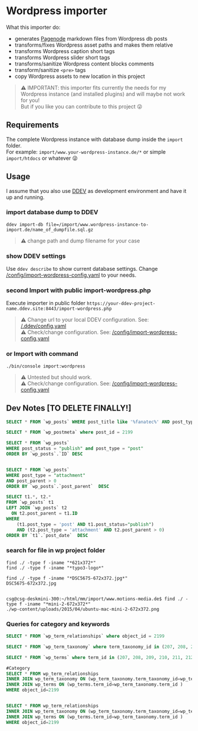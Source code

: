 # Wordpress importer

What this importer do:

* generates [Pagenode](https://pagenode.org/) markdown files from Wordpress db posts
* transforms/fixes Wordpress asset paths and makes them relative
* transforms Wordpress caption short tags
* transforms Wordpress slider short tags
* transforms/sanitize Wordpress content blocks comments
* transform/sanitize ```<pre>``` tags
* copy Wordpress assets to new location in this project

> ⚠️  IMPORTANT: this importer fits currently the needs for my Wordpress instance (and installed plugins) and will maybe not work for you!  
> But if you like you can contribute to this project 😜

## Requirements

The complete Wordpress instance with database dump inside the ```import``` folder.  
For example: ```import/www.your-wordpress-instance.de/*``` or simple ```import/htdocs``` or whatever 😜

## Usage

I assume that you also use [DDEV](https://ddev.readthedocs.io/en/stable/) as development environment and have it up and running.

### import database dump to DDEV

```ddev import-db file=/import/www.wordpress-instance-to-import.de/name_of_dumpfile.sql.gz```

> ⚠️  change path and dump filename for your case

### show DDEV settings

Use ```ddev describe``` to show current database settings. Change [/config/import-wordpress-config.yaml](/config/import-wordpress-config.yaml) to your needs.

### second Import with public import-wordpress.php

Execute importer in public folder ```https://your-ddev-project-name.ddev.site:8443/import-wordpress.php```

> ⚠️  Change url to your local DDEV configuration. See: [/.ddev/config.yaml](/.ddev/config.yaml)  
> ⚠️  Check/change configuration. See: [/config/import-wordpress-config.yaml](/config/import-wordpress-config.yaml)

### or Import with command

```shell
./bin/console import:wordpress
```

> ⚠️  Untested but should work.  
> ⚠️  Check/change configuration. See: [/config/import-wordpress-config.yaml](/config/import-wordpress-config.yaml)

## Dev Notes [TO DELETE FINALLY!]

```sql
SELECT * FROM `wp_posts` WHERE post_title like '%fanatec%' AND post_type = 'post'

SELECT * FROM `wp_postmeta` where post_id = 2199

SELECT * FROM `wp_posts` 
WHERE post_status = "publish" and post_type = "post" 
ORDER BY `wp_posts`.`ID` DESC


SELECT * FROM `wp_posts`
WHERE post_type = "attachment"
AND post_parent > 0  
ORDER BY `wp_posts`.`post_parent`  DESC

SELECT t1.*, t2.* 
FROM `wp_posts` t1
LEFT JOIN `wp_posts` t2
  ON t2.post_parent = t1.ID
WHERE 
   	(t1.post_type = 'post' AND t1.post_status="publish")
	AND (t2.post_type = 'attachment' AND t2.post_parent > 0)
ORDER BY `t1`.`post_date`  DESC

```

### search for file in wp project folder

```shell
find ./ -type f -iname "*621x372*"
find ./ -type f -iname "*typo3-logo*"

find ./ -type f -iname "*DSC5675-672x372.jpg*"
DSC5675-672x372.jpg


csg@csg-deskmini-300:~/html/mm/import/www.motions-media.de$ find ./ -type f -iname "*mini-2-672x372*"
./wp-content/uploads/2015/04/ubuntu-mac-mini-2-672x372.png

```

### Queries for category and keywords

```sql
SELECT * FROM `wp_term_relationships` where object_id = 2199

SELECT * FROM `wp_term_taxonomy` where term_taxonomy_id in (207, 208, 209, 210, 211, 212, 213)

SELECT * FROM `wp_terms` where term_id in (207, 208, 209, 210, 211, 212, 213)
```

```sql
#Category
SELECT * FROM wp_term_relationships 
INNER JOIN wp_term_taxonomy ON (wp_term_taxonomy.term_taxonomy_id=wp_term_relationships.term_taxonomy_id AND wp_term_taxonomy.taxonomy='category')
INNER JOIN wp_terms ON (wp_terms.term_id=wp_term_taxonomy.term_id )
WHERE object_id=2199


SELECT * FROM wp_term_relationships 
INNER JOIN wp_term_taxonomy ON (wp_term_taxonomy.term_taxonomy_id=wp_term_relationships.term_taxonomy_id AND wp_term_taxonomy.taxonomy='post_tag')
INNER JOIN wp_terms ON (wp_terms.term_id=wp_term_taxonomy.term_id )
WHERE object_id=2199
```